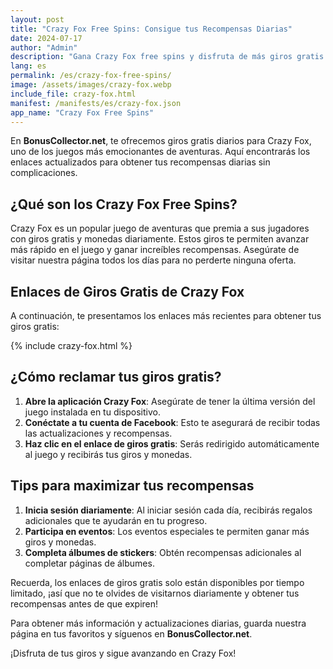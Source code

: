 ```yaml
---
layout: post
title: "Crazy Fox Free Spins: Consigue tus Recompensas Diarias"
date: 2024-07-17
author: "Admin"
description: "Gana Crazy Fox free spins y disfruta de más giros gratis para obtener grandes recompensas en el casino. Aumenta tus ganancias con cada ronda en este juego."
lang: es
permalink: /es/crazy-fox-free-spins/
image: /assets/images/crazy-fox.webp
include_file: crazy-fox.html
manifest: /manifests/es/crazy-fox.json
app_name: "Crazy Fox Free Spins"
---
```


En **BonusCollector.net**, te ofrecemos giros gratis diarios para Crazy Fox, uno de los juegos más emocionantes de aventuras. Aquí encontrarás los enlaces actualizados para obtener tus recompensas diarias sin complicaciones.

## ¿Qué son los Crazy Fox Free Spins?

Crazy Fox es un popular juego de aventuras que premia a sus jugadores con giros gratis y monedas diariamente. Estos giros te permiten avanzar más rápido en el juego y ganar increíbles recompensas. Asegúrate de visitar nuestra página todos los días para no perderte ninguna oferta.

## Enlaces de Giros Gratis de Crazy Fox

A continuación, te presentamos los enlaces más recientes para obtener tus giros gratis:

{% include crazy-fox.html %}

## ¿Cómo reclamar tus giros gratis?

1. **Abre la aplicación Crazy Fox**: Asegúrate de tener la última versión del juego instalada en tu dispositivo.
2. **Conéctate a tu cuenta de Facebook**: Esto te asegurará de recibir todas las actualizaciones y recompensas.
3. **Haz clic en el enlace de giros gratis**: Serás redirigido automáticamente al juego y recibirás tus giros y monedas.

## Tips para maximizar tus recompensas

1. **Inicia sesión diariamente**: Al iniciar sesión cada día, recibirás regalos adicionales que te ayudarán en tu progreso.
2. **Participa en eventos**: Los eventos especiales te permiten ganar más giros y monedas.
3. **Completa álbumes de stickers**: Obtén recompensas adicionales al completar páginas de álbumes.

Recuerda, los enlaces de giros gratis solo están disponibles por tiempo limitado, ¡así que no te olvides de visitarnos diariamente y obtener tus recompensas antes de que expiren!

Para obtener más información y actualizaciones diarias, guarda nuestra página en tus favoritos y síguenos en **BonusCollector.net**.

¡Disfruta de tus giros y sigue avanzando en Crazy Fox!